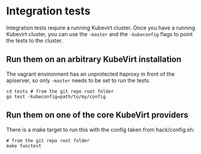# Integration tests

Integration tests require a running Kubevirt cluster.  Once you have a running
Kubevirt cluster, you can use the `-master` and the `-kubeconfig` flags to
point the tests to the cluster.

## Run them on an arbitrary KubeVirt installation

The vagrant environment has an unprotected haproxy in front of the apiserver,
so only `-master` needs to be set to run the tests.

```
cd tests # from the git repo root folder
go test -kubeconfig=path/to/my/config
```

## Run them on one of the core KubeVirt providers

There is a make target to run this with the config
taken from hack/config.sh:

```
# from the git repo root folder
make functest
```
